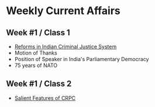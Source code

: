 # Weekly Current Affairs

## Week #1 / Class 1
 - [Reforms in Indian Criminal Justice System](Reforms-in-Indian-Criminal-Justice-System.md)
 - Motion of Thanks
 - Position of Speaker in India's Parliamentary Democracy
 - 75 years of NATO

## Week #1 / Class 2
 - [Salient Features of CRPC](Salient-Features-of-CRPC.md)

